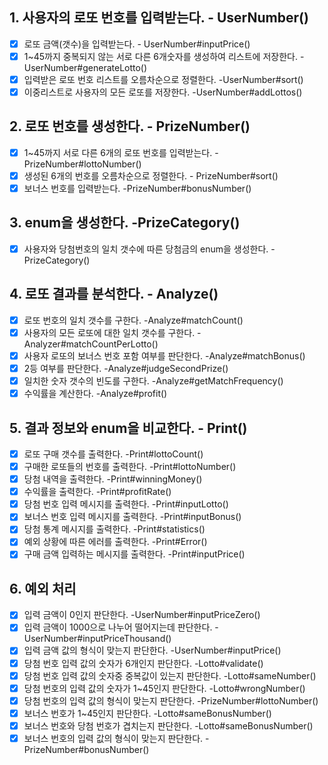 ## 1. 사용자의 로또 번호를 입력받는다.  - UserNumber()
- [x] 로또 금액(갯수)을 입력받는다.  - UserNumber#inputPrice()
- [x] 1~45까지 중복되지 않는 서로 다른 6개숫자를 생성하여 리스트에 저장한다.  - UserNumber#generateLotto()
- [x] 입력받은 로또 번호 리스트를 오름차순으로 정렬한다.  -UserNumber#sort()
- [x] 이중리스트로 사용자의 모든 로또를 저장한다.  -UserNumber#addLottos()

## 2. 로또 번호를 생성한다.  - PrizeNumber()
- [x] 1~45까지 서로 다른 6개의 로또 번호를 입력받는다.  -PrizeNumber#lottoNumber()
- [x] 생성된 6개의 번호를 오름차순으로 정렬한다.  - PrizeNumber#sort()
- [x] 보너스 번호를 입력받는다.  -PrizeNumber#bonusNumber()

## 3. enum을 생성한다.  -PrizeCategory()
- [x] 사용자와 당첨번호의 일치 갯수에 따른 당첨금의 enum을 생성한다.  -PrizeCategory()

## 4. 로또 결과를 분석한다.  - Analyze()
- [x] 로또 번호의 일치 갯수를 구한다.  -Analyze#matchCount()
- [x] 사용자의 모든 로또에 대한 일치 갯수를 구한다.  -Analyzer#matchCountPerLotto()
- [x] 사용자 로또의 보너스 번호 포함 여부를 판단한다.   -Analyze#matchBonus()
- [x] 2등 여부를 판단한다.  -Analyze#judgeSecondPrize()
- [x] 일치한 숫자 갯수의 빈도를 구한다.  -Analyze#getMatchFrequency()
- [x] 수익률을 계산한다.  -Analyze#profit()

## 5. 결과 정보와 enum을 비교한다.  - Print()
- [x] 로또 구매 갯수를 출력한다.  -Print#lottoCount()
- [x] 구매한 로또들의 번호를 출력한다.  -Print#lottoNumber()
- [x] 당첨 내역을 출력한다.  -Print#winningMoney()
- [x] 수익률을 출력한다.  -Print#profitRate()
- [x] 당첨 번호 입력 메시지를 출력한다.  -Print#inputLotto()
- [x] 보너스 번호 입력 메시지를 출력한다.  -Print#inputBonus()
- [x] 당첨 통계 메시지를 출력한다.  -Print#statistics()
- [x] 예외 상황에 따른 에러를 출력한다.  -Print#Error()
- [x] 구매 금액 입력하는 메시지를 출력한다.  -Print#inputPrice()

## 6. 예외 처리
- [x] 입력 금액이 0인지 판단한다.  -UserNumber#inputPriceZero()
- [x] 입력 금액이 1000으로 나누어 떨어지는데 판단한다.  -UserNumber#inputPriceThousand()
- [x] 입력 금액 값의 형식이 맞는지 판단한다.  -UserNumber#inputPrice()
- [x] 당첨 번호 입력 값의 숫자가 6개인지 판단한다.  -Lotto#validate()
- [x] 당첨 번호 입력 값의 숫자중 중복값이 있는지 판단한다.  -Lotto#sameNumber()
- [x] 당첨 번호의 입력 값의 숫자가 1~45인지 판단한다.  -Lotto#wrongNumber()
- [x] 당첨 번호의 입력 값의 형식이 맞는지 판단한다.  -PrizeNumber#lottoNumber()
- [x] 보너스 번호가 1~45인지 판단한다.  -Lotto#sameBonusNumber()
- [x] 보너스 번호와 당첨 번호가 겹치는지 판단한다.  -Lotto#sameBonusNumber()
- [x] 보너스 번호의 입력 값의 형식이 맞는지 판단한다.  -PrizeNumber#bonusNumber()